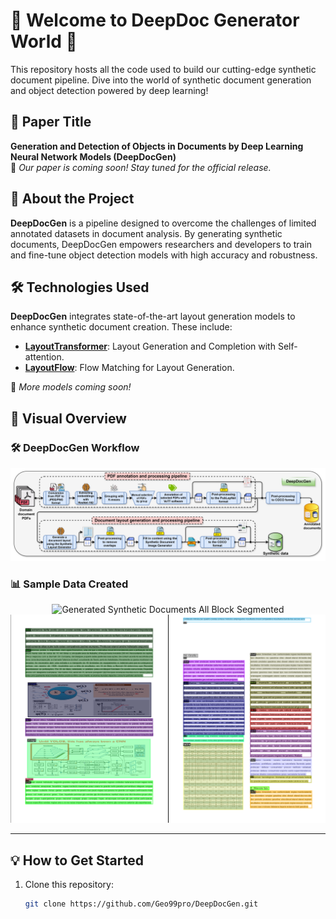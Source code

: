 # 🌟 Welcome to **DeepDoc Generator World** 🌟  

This repository hosts all the code used to build our cutting-edge synthetic document pipeline. Dive into the world of synthetic document generation and object detection powered by deep learning!  

## 📝 **Paper Title**  
**Generation and Detection of Objects in Documents by Deep Learning Neural Network Models (DeepDocGen)**  
📢 *Our paper is coming soon! Stay tuned for the official release.*  



## 📖 **About the Project**  
**DeepDocGen** is a pipeline designed to overcome the challenges of limited annotated datasets in document analysis. By generating synthetic documents, DeepDocGen empowers researchers and developers to train and fine-tune object detection models with high accuracy and robustness.  



## 🛠️ **Technologies Used**  

**DeepDocGen** integrates state-of-the-art layout generation models to enhance synthetic document creation. These include:  

- **[LayoutTransformer](https://github.com/kampta/DeepLayout)**: Layout Generation and Completion with Self-attention.  
- **[LayoutFlow](https://github.com/JulianGuerreiro/LayoutFlow)**: Flow Matching for Layout Generation.  

📢 *More models coming soon!*


## 🎨 **Visual Overview**  

### 🛠️ **DeepDocGen Workflow**  
<p align="center">
  <img src="DeepDocGen_v1.png" alt="DeepDocGen Workflow" width="1000">
</p>  


### 📊 **Sample Data Created**  
<p align="center">
  <img src="Example_of_data_created.png" alt="Generated Synthetic Documents All Block Segmented" width="800">
  <img src="Example_of_data_created_2.png" alt="Generated Synthetic Documents Each line of Block Segmented" width="800">
</p>  

---

## 💡 **How to Get Started**  
1. Clone this repository:  
   ```bash
   git clone https://github.com/Geo99pro/DeepDocGen.git
